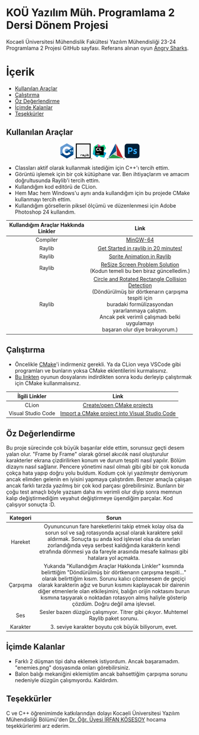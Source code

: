 # KOÜ Yazılım Müh. Programlama 2 Dersi Dönem Projesi

Kocaeli Üniversitesi Mühendislik Fakültesi Yazılım Mühendisliği 23-24 Programlama 2 Projesi GitHub sayfası. Referans alınan oyun [Angry Sharks](https://html5games.inlogic.sk/angry-sharks/gamefiles/index.html).

# İçerik

- [Kullanılan Araçlar](https://github.com/metehansenyer/KOU-YZM104-CppGameProject-AngryShark#kullanılan-araçlar)
- [Çalıştırma](https://github.com/metehansenyer/KOU-YZM104-CppGameProject-AngryShark#çalıştırma)
- [Öz Değerlendirme](https://github.com/metehansenyer/Discord-Uptime-Bot#öz-değerlendirme)
- [İçimde Kalanlar](https://github.com/metehansenyer/Discord-Uptime-Bot#içimde-kalanlar)
- [Teşekkürler](https://github.com/metehansenyer/Discord-Uptime-Bot#teşekkürler)

## Kullanılan Araçlar

<p align="center">
<a href="https://isocpp.org" target="_blank" rel="noreferrer"> <img src="https://raw.githubusercontent.com/devicons/devicon/master/icons/cplusplus/cplusplus-original.svg" alt="cplusplus" width="40" height="40"/> </a>
<a href="https://www.raylib.com/" target="_blank" rel="noreferrer"> <img src="https://github.com/raysan5/raylib/blob/master/logo/raylib_1024x1024.png?raw=true" alt="raylib" width="40" height="40"/> </a>
<a href="https://www.jetbrains.com/clion/" target="_blank" rel="noreferrer"> <img src="https://raw.githubusercontent.com/devicons/devicon/master/icons/clion/clion-original.svg" alt="clion" width="40" height="40"/> </a>
<a href="https://cmake.org" target="_blank" rel="noreferrer"> <img src="https://raw.githubusercontent.com/devicons/devicon/master/icons/cmake/cmake-original.svg" alt="cmake" width="40" height="40"/> </a>
<a href="https://www.adobe.com/tr/products/photoshop.html" target="_blank" rel="noreferrer"> <img src="https://raw.githubusercontent.com/devicons/devicon/master/icons/photoshop/photoshop-original.svg" alt="photoshop" width="40" height="40"/> </a>
</p>

- Classları aktif olarak kullanmak istediğim için C++'ı tercih ettim.
- Görüntü işlemek için bir çok kütüphane var. Ben ihtiyaçlarım ve amacım doğrultusunda Raylib'i tercih ettim.
- Kullandığım kod editörü de CLion.
- Hem Mac hem Windows'u aynı anda kullandığım için bu projede CMake kullanmayı tercih ettim.
- Kullandığım görsellerin piksel ölçümü ve düzenlenmesi için Adobe Photoshop 24 kullandım.

| Kullandığım Araçlar Hakkında Linkler |**Link**|
|:---:|:---:|
| Compiler | [MinGW-64](https://www.mingw-w64.org/) |
| Raylib | [Get Started in raylib in 20 minutes!](https://youtu.be/RGzj-PF7D74) |
| Raylib | [Sprite Animation in Raylib](https://youtu.be/vfNn450TVxs) |
| Raylib | [ReSize Screen Problem Solution](https://stackoverflow.com/a/75513030) <br> (Kodun temeli bu ben biraz güncelledim.) |
| Raylib | [Circle and Rotated Rectangle Collision Detection](https://www.migapro.com/circle-and-rotated-rectangle-collision-detection/) <br> (Döndürülmüş bir dörtkenarın çarpışma tespiti için <br> buradaki formülizasyondan yararlanmaya çalıştım. <br> Ancak pek verimli çalışmadı belki uygulamayı <br> başaran olur diye bırakıyorum.) |

## Çalıştırma

- Öncelikle [CMake](https://cmake.org/download/)'i indirmeniz gerekli. Ya da CLion veya VSCode gibi programları ve bunların yoksa CMake eklentilerini kurmalısınız.
- [Bu linkten](https://github.com/metehansenyer/KOU-YZM104-CppGameProject-AngrySharks/archive/refs/heads/main.zip) oyunun dosyalarını indirdikten sonra kodu derleyip çalıştırmak için CMake kullanmalısınız.

| İlgili Linkler |**Link**|
|:---:|:---:|
| CLion | [Create/open CMake projects](https://www.jetbrains.com/help/clion/creating-new-project-from-scratch.html) |
| Visual Studio Code | [Import a CMake project into Visual Studio Code](https://www.pragmaticlinux.com/2021/07/import-a-cmake-project-into-visual-studio-code/) |

## Öz Değerlendirme

Bu proje sürecinde çok büyük başarılar elde ettim, sorunsuz geçti desem yalan olur. "Frame by Frame" olarak görsel akıcılık nasıl oluşturulur karakterler ekrana çizdirilirken konum ve durum tespiti nasıl yapılır. Bölüm dizaynı nasıl sağlanır. Pencere yönetimi nasıl olmalı gibi gibi bir çok konuda çokça hata yapıp doğru yolu buldum. Kodum çok iyi yazılmıştır demiyorum ancak elimden gelenin en iyisini yapmaya çalıştırdım. Benzer amaçla çalışan ancak farklı tarzda yazılmış bir çok kod parçası görebilirsiniz. Bunların bir çoğu test amaçlı böyle yazsam daha mı verimli olur diyip sonra memnun kalıp değiştirmediğim veyahut değiştirmeye üşendiğim parçalar. Kod çalışıyor sonuçta :D.

| **Kategori** | Sorun |
|:---:|:---:|
| Hareket | Oyununcunun fare hareketlerini takip etmek kolay olsa da sorun sol ve sağ rotasyonda açısal olarak karaktere şekil aldırmak. Sonuçta şu anda kod işlevsel olsa da sınırları zorlandığında veya serbest kaldığında karakterin kendi etrafında dönmesi ya da fareyle arasında mesafe kalması gibi hatalara yol açmakta. |
| Çarpışma | Yukarıda "Kullandığım Araçlar Hakkında Linkler" kısmında belirttiğim "Döndürülmüş bir dörtkenarın çarpışma tespiti..." olarak belirttiğim kısım. Sorunu kalıcı çözemesem de geçiçi olarak karakterin ağız ve burun kısmını kaplayacak bir dairenin diğer etmenlerle olan etkileşimini, balığın orijin noktasını burun kısmına taşıyarak o noktadan rotasyon almış haliyle gösterip çözdüm. Doğru değil ama işlevsel. |
| Ses | Sesler bazen düzgün çalışmıyor. Titrer gibi çıkıyor. Muhtemel Raylib paket sorunu. |
| Karakter | 3. seviye karakter boyutu çok büyük biliyorum, evet. |

## İçimde Kalanlar

- Farklı 2 düşman tipi daha eklemek istiyordum. Ancak başaramadım. "enemies.png" dosyasında onları görebilirsiniz.
- Balon balığı mekaniğini eklemiştim ancak bahsettiğim çarpışma sorunu nedeniyle düzgün çalışmıyordu. Kaldırdım.

## Teşekkürler

C ve C++ öğrenimimde katkılarından dolayı Kocaeli Üniversitesi Yazılım Mühendisliği Bölümü'den [Dr. Öğr. Üyesi İRFAN KÖSESOY](https://www.linkedin.com/in/irfankosesoy/) hocama teşekkürlerimi arz ederim.



